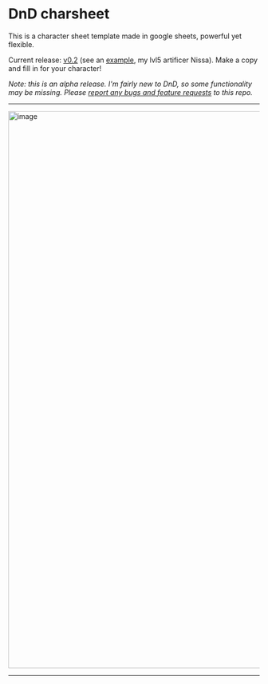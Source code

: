 # DnD charsheet

This is a character sheet template made in google sheets, powerful yet flexible.

Current release: [v0.2] (see an [example], my lvl5 artificer Nissa). Make a copy and fill in for your character!

*Note: this is an alpha release. I'm fairly new to DnD, so some functionality may be missing.*
*Please [report any bugs and feature requests] to this repo.*

[v0.2]: https://docs.google.com/spreadsheets/d/1CUvzUhWbFLaV_pfz20NMdJCa-dJ7vRbiKOHLn0vZgXY/edit?usp=sharing
[example]: https://docs.google.com/spreadsheets/d/1Imsoi7qDNde0DsD0PCCoDEqZkoYBXk8QNXubFuE4SnA/edit?usp=sharing
[report any bugs and feature requests]: https://github.com/taminomara/dnd-charsheet/issues

----

<img width="1117" alt="image" src="https://user-images.githubusercontent.com/81165235/174246117-2a1cd3d0-c99a-4c77-a5a8-0c1ccc2fb1c4.png">

----
